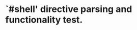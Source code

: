 `#shell' directive parsing and functionality test.
==================================================
